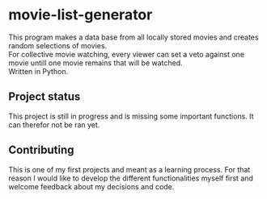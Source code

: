 # movie-list-generator
This program makes a data base from all locally stored movies and creates random selections of movies. <br>
For collective movie watching, every viewer can set a veto against one movie untill one movie remains that will be watched. 
<br>Written in Python. 

## Project status

This project is still in progress and is missing some important functions. It can therefor not be ran yet. 

## Contributing

This is one of my first projects and meant as a learning process. For that reason I would like to develop the different functionalities myself first and welcome feedback about my decisions and code.

